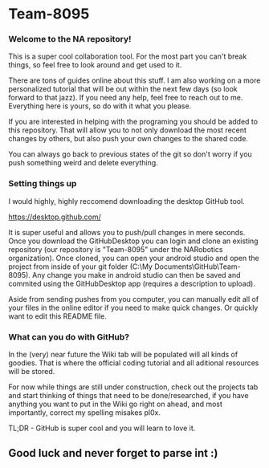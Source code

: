 # Team-8095

### Welcome to the NA repository! 

This is a super cool collaboration tool. For the most part you can't break things, so feel free to look around and get used to it. 

There are tons of guides online about this stuff. I am also working on a more personalized tutorial that will be out within the next few days (so look forward to that jazz). If you need any help, feel free to reach out to me. Everything here is yours, so do with it what you please.

If you are interested in helping with the programing you should be added to this repository. That will allow you to not only download the most recent changes by others, but also push your own changes to the shared code.

You can always go back to previous states of the git so don't worry if you push something weird and delete everything. 

### Setting things up

I would highly, highly reccomend downloading the desktop GitHub tool. 

https://desktop.github.com/

It is super useful and allows you to push/pull changes in mere seconds. Once you download the GitHubDesktop you can login and clone an existing repository (our repository is "Team-8095" under the NARobotics organization). Once cloned, you can open your android studio and open the project from inside of your git folder (C:\My Documents\GitHub\Team-8095). Any change you make in android studio can then be saved and commited using the GitHubDesktop app (requires a description to upload).

Aside from sending pushes from you computer, you can manually edit all of your files in the online editor if you need to make quick changes. Or quickly want to edit this README file.

### What can you do with GitHub?

In the (very) near future the Wiki tab will be populated will all kinds of goodies. That is where the official coding tutorial and all aditional resources will be stored.

For now while things are still under construction, check out the projects tab and start thinking of things that need to be done/researched, if you have anything you want to put in the Wiki go right on ahead, and most importantly, correct my spelling misakes pl0x.


TL;DR - GitHub is super cool and you will learn to love it.

## Good luck and never forget to parse int :)
